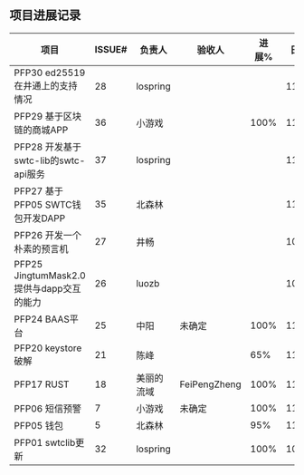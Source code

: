 ## 项目进展记录

| 项目           | ISSUE# | 负责人 | 验收人 | 进展% | 日期  |
|----------------|--------|----------|--------|-------|-------|
| PFP30 ed25519 在井通上的支持情况 | 28      | lospring   |        |      | 11/19 |
| PFP29 基于区块链的商城APP | 36      | 小游戏   |        |   100%    | 11/19 |
| PFP28 开发基于swtc-lib的swtc-api服务 | 37      | lospring   |        |       | 11/19 |
| PFP27 基于PFP05 SWTC钱包开发DAPP | 35      | 北森林   |        |       | 11/19 |
| PFP26 开发一个朴素的预言机 | 27      | 井畅   |        |       | 10/14 |
| PFP25 JingtumMask2.0提供与dapp交互的能力 | 26      | luozb   |        |       | 10/14 |
| PFP24 BAAS平台 | 25     | 中阳     |  未确定   | 100%    | 11/30 |
| PFP20 keystore破解 | 21 | 陈峰     |        | 65%   | 11/30 |
| PFP17 RUST     | 18  | 美丽的流域  | FeiPengZheng | 100%   | 11/15 |
| PFP06 短信预警 | 7      | 小游戏   |  未确定    | 100% | 11/30 |
| PFP05 钱包     | 5      | 北森林   |        | 95%   | 11/15 |
| PFP01 swtclib更新 | 32  | lospring |        | 100%  | 10/30 |


